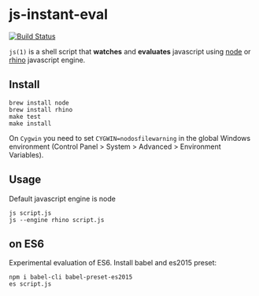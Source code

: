 # js-instant-eval

[![Build Status](https://travis-ci.org/thomd/js-instant-eval.png)](https://travis-ci.org/thomd/js-instant-eval)

`js(1)` is a shell script that **watches** and **evaluates** javascript using [node][1] or [rhino][2] javascript engine.

## Install

    brew install node
    brew install rhino
    make test
    make install

On `Cygwin` you need to set `CYGWIN=nodosfilewarning` in the global Windows environment (Control Panel > System > Advanced > Environment
Variables).

## Usage

Default javascript engine is node

    js script.js
    js --engine rhino script.js

## on ES6

Experimental evaluation of ES6. Install babel and es2015 preset:

    npm i babel-cli babel-preset-es2015
    es script.js

[1]: http://nodejs.org/
[2]: https://developer.mozilla.org/de/docs/Rhino

